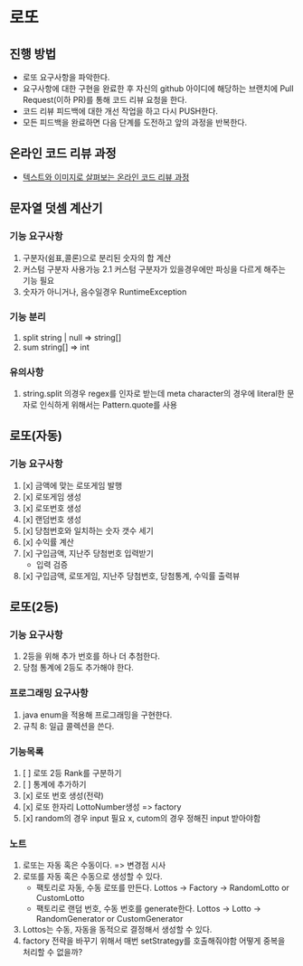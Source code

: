 # 로또
## 진행 방법
* 로또 요구사항을 파악한다.
* 요구사항에 대한 구현을 완료한 후 자신의 github 아이디에 해당하는 브랜치에 Pull Request(이하 PR)를 통해 코드 리뷰 요청을 한다.
* 코드 리뷰 피드백에 대한 개선 작업을 하고 다시 PUSH한다.
* 모든 피드백을 완료하면 다음 단계를 도전하고 앞의 과정을 반복한다.

## 온라인 코드 리뷰 과정
* [텍스트와 이미지로 살펴보는 온라인 코드 리뷰 과정](https://github.com/next-step/nextstep-docs/tree/master/codereview)


## 문자열 덧셈 계산기

### 기능 요구사항
1. 구분자(쉼표,콜론)으로 분리된 숫자의 합 계산
2. 커스텀 구분자 사용가능
   2.1 커스텀 구분자가 있을경우에만 파싱을 다르게 해주는 기능 필요
3. 숫자가 아니거나, 음수일경우 RuntimeException

### 기능 분리
1. split string | null => string[]
2. sum string[] => int

### 유의사항
1. string.split 의경우 regex를 인자로 받는데 meta character의 경우에 literal한 문자로 인식하게 위해서는 Pattern.quote를 사용

## 로또(자동)

### 기능 요구사항
1. [x] 금액에 맞는 로또게임 발행
2. [x] 로또게임 생성
3. [x] 로또번호 생성
4. [x] 랜덤번호 생성
5. [x] 당첨번호와 일치하는 숫자 갯수 세기
6. [x] 수익률 계산
7. [x] 구입금액, 지난주 당첨번호 입력받기
   - 입력 검증
8. [x] 구입금액, 로또게임, 지난주 당첨번호, 당첨통계, 수익률 출력뷰

## 로또(2등)

### 기능 요구사항
1. 2등을 위해 추가 번호를 하나 더 추첨한다.
2. 당첨 통계에 2등도 추가해야 한다.

### 프로그래밍 요구사항
1. java enum을 적용해 프로그래밍을 구현한다.
2. 규칙 8: 일급 콜렉션을 쓴다.

### 기능목록
1. [ ] 로또 2등 Rank를 구분하기
2. [ ] 통계에 추가하기
3. [x] 로또 번호 생성(전략)
4. [x] 로또 한자리 LottoNumber생성 => factory
5. [x] random의 경우 input 필요 x, cutom의 경우 정해진 input 받아야함

### 노트
1. 로또는 자동 혹은 수동이다. => 변경점 시사
2. 로또를 자동 혹은 수동으로 생성할 수 있다. 
   - 팩토리로 자동, 수동 로또를 만든다. Lottos -> Factory -> RandomLotto or CustomLotto
   - 팩토리로 랜덤 번호, 수동 번호를 generate한다. Lottos -> Lotto -> RandomGenerator or CustomGenerator
3. Lottos는 수동, 자동을 동적으로 결정해서 생성할 수 있다.
4. factory 전략을 바꾸기 위해서 매번 setStrategy를 호출해줘야함 어떻게 중복을 처리할 수 없을까?
